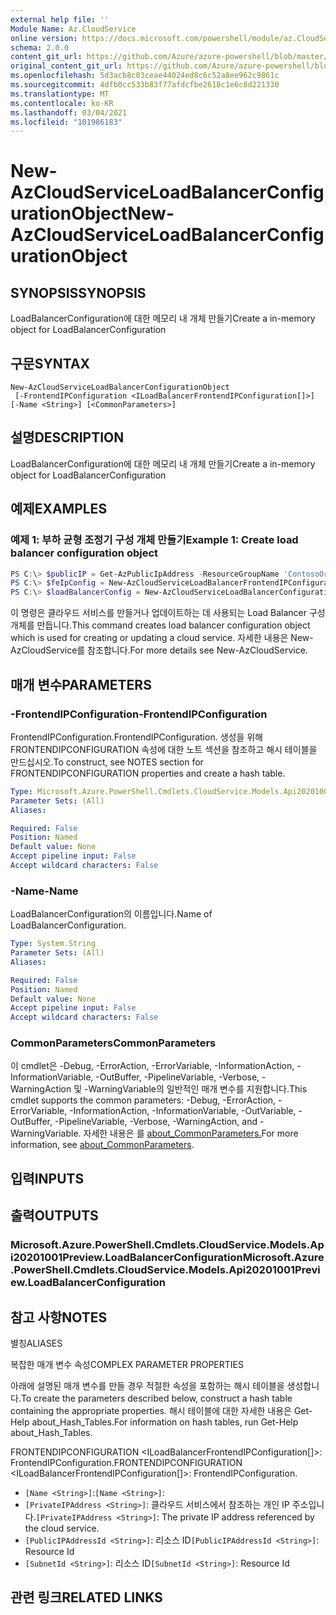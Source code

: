 ```yaml
---
external help file: ''
Module Name: Az.CloudService
online version: https://docs.microsoft.com/powershell/module/az.CloudService/new-AzCloudServiceLoadBalancerConfigurationObject
schema: 2.0.0
content_git_url: https://github.com/Azure/azure-powershell/blob/master/src/CloudService/help/New-AzCloudServiceLoadBalancerConfigurationObject.md
original_content_git_url: https://github.com/Azure/azure-powershell/blob/master/src/CloudService/help/New-AzCloudServiceLoadBalancerConfigurationObject.md
ms.openlocfilehash: 5d3acb8c03ceae44024ed8c6c52a8ee962c9861c
ms.sourcegitcommit: 4dfb0cc533b83f77afdcfbe2618c1e6c8d221330
ms.translationtype: MT
ms.contentlocale: ko-KR
ms.lasthandoff: 03/04/2021
ms.locfileid: "101986183"
---
```

# <span data-ttu-id="8a29f-101">New-AzCloudServiceLoadBalancerConfigurationObject</span><span class="sxs-lookup"><span data-stu-id="8a29f-101">New-AzCloudServiceLoadBalancerConfigurationObject</span></span>

## <span data-ttu-id="8a29f-102">SYNOPSIS</span><span class="sxs-lookup"><span data-stu-id="8a29f-102">SYNOPSIS</span></span>
<span data-ttu-id="8a29f-103">LoadBalancerConfiguration에 대한 메모리 내 개체 만들기</span><span class="sxs-lookup"><span data-stu-id="8a29f-103">Create a in-memory object for LoadBalancerConfiguration</span></span>

## <span data-ttu-id="8a29f-104">구문</span><span class="sxs-lookup"><span data-stu-id="8a29f-104">SYNTAX</span></span>

```
New-AzCloudServiceLoadBalancerConfigurationObject
 [-FrontendIPConfiguration <ILoadBalancerFrontendIPConfiguration[]>] [-Name <String>] [<CommonParameters>]
```

## <span data-ttu-id="8a29f-105">설명</span><span class="sxs-lookup"><span data-stu-id="8a29f-105">DESCRIPTION</span></span>
<span data-ttu-id="8a29f-106">LoadBalancerConfiguration에 대한 메모리 내 개체 만들기</span><span class="sxs-lookup"><span data-stu-id="8a29f-106">Create a in-memory object for LoadBalancerConfiguration</span></span>

## <span data-ttu-id="8a29f-107">예제</span><span class="sxs-lookup"><span data-stu-id="8a29f-107">EXAMPLES</span></span>

### <span data-ttu-id="8a29f-108">예제 1: 부하 균형 조정기 구성 개체 만들기</span><span class="sxs-lookup"><span data-stu-id="8a29f-108">Example 1: Create load balancer configuration object</span></span>
```powershell
PS C:\> $publicIP = Get-AzPublicIpAddress -ResourceGroupName 'ContosoOrg' -Name 'ContosoPublicIP'
PS C:\> $feIpConfig = New-AzCloudServiceLoadBalancerFrontendIPConfigurationObject -Name 'ContosoFe' -PublicIPAddressId $publicIP.Id
PS C:\> $loadBalancerConfig = New-AzCloudServiceLoadBalancerConfigurationObject -Name 'ContosoLB' -FrontendIPConfiguration $feIpConfig
```

<span data-ttu-id="8a29f-109">이 명령은 클라우드 서비스를 만들거나 업데이트하는 데 사용되는 Load Balancer 구성 개체를 만듭니다.</span><span class="sxs-lookup"><span data-stu-id="8a29f-109">This command creates load balancer configuration object which is used for creating or updating a cloud service.</span></span>
<span data-ttu-id="8a29f-110">자세한 내용은 New-AzCloudService를 참조합니다.</span><span class="sxs-lookup"><span data-stu-id="8a29f-110">For more details see New-AzCloudService.</span></span>

## <span data-ttu-id="8a29f-111">매개 변수</span><span class="sxs-lookup"><span data-stu-id="8a29f-111">PARAMETERS</span></span>

### <span data-ttu-id="8a29f-112">-FrontendIPConfiguration</span><span class="sxs-lookup"><span data-stu-id="8a29f-112">-FrontendIPConfiguration</span></span>
<span data-ttu-id="8a29f-113">FrontendIPConfiguration.</span><span class="sxs-lookup"><span data-stu-id="8a29f-113">FrontendIPConfiguration.</span></span>
<span data-ttu-id="8a29f-114">생성을 위해 FRONTENDIPCONFIGURATION 속성에 대한 노트 섹션을 참조하고 해시 테이블을 만드십시오.</span><span class="sxs-lookup"><span data-stu-id="8a29f-114">To construct, see NOTES section for FRONTENDIPCONFIGURATION properties and create a hash table.</span></span>

```yaml
Type: Microsoft.Azure.PowerShell.Cmdlets.CloudService.Models.Api20201001Preview.ILoadBalancerFrontendIPConfiguration[]
Parameter Sets: (All)
Aliases:

Required: False
Position: Named
Default value: None
Accept pipeline input: False
Accept wildcard characters: False
```

### <span data-ttu-id="8a29f-115">-Name</span><span class="sxs-lookup"><span data-stu-id="8a29f-115">-Name</span></span>
<span data-ttu-id="8a29f-116">LoadBalancerConfiguration의 이름입니다.</span><span class="sxs-lookup"><span data-stu-id="8a29f-116">Name of LoadBalancerConfiguration.</span></span>

```yaml
Type: System.String
Parameter Sets: (All)
Aliases:

Required: False
Position: Named
Default value: None
Accept pipeline input: False
Accept wildcard characters: False
```

### <span data-ttu-id="8a29f-117">CommonParameters</span><span class="sxs-lookup"><span data-stu-id="8a29f-117">CommonParameters</span></span>
<span data-ttu-id="8a29f-118">이 cmdlet은 -Debug, -ErrorAction, -ErrorVariable, -InformationAction, -InformationVariable, -OutBuffer, -PipelineVariable, -Verbose, -WarningAction 및 -WarningVariable의 일반적인 매개 변수를 지원합니다.</span><span class="sxs-lookup"><span data-stu-id="8a29f-118">This cmdlet supports the common parameters: -Debug, -ErrorAction, -ErrorVariable, -InformationAction, -InformationVariable, -OutVariable, -OutBuffer, -PipelineVariable, -Verbose, -WarningAction, and -WarningVariable.</span></span> <span data-ttu-id="8a29f-119">자세한 내용은 를 [about_CommonParameters.](http://go.microsoft.com/fwlink/?LinkID=113216)</span><span class="sxs-lookup"><span data-stu-id="8a29f-119">For more information, see [about_CommonParameters](http://go.microsoft.com/fwlink/?LinkID=113216).</span></span>

## <span data-ttu-id="8a29f-120">입력</span><span class="sxs-lookup"><span data-stu-id="8a29f-120">INPUTS</span></span>

## <span data-ttu-id="8a29f-121">출력</span><span class="sxs-lookup"><span data-stu-id="8a29f-121">OUTPUTS</span></span>

### <span data-ttu-id="8a29f-122">Microsoft.Azure.PowerShell.Cmdlets.CloudService.Models.Api20201001Preview.LoadBalancerConfiguration</span><span class="sxs-lookup"><span data-stu-id="8a29f-122">Microsoft.Azure.PowerShell.Cmdlets.CloudService.Models.Api20201001Preview.LoadBalancerConfiguration</span></span>

## <span data-ttu-id="8a29f-123">참고 사항</span><span class="sxs-lookup"><span data-stu-id="8a29f-123">NOTES</span></span>

<span data-ttu-id="8a29f-124">별칭</span><span class="sxs-lookup"><span data-stu-id="8a29f-124">ALIASES</span></span>

<span data-ttu-id="8a29f-125">복잡한 매개 변수 속성</span><span class="sxs-lookup"><span data-stu-id="8a29f-125">COMPLEX PARAMETER PROPERTIES</span></span>

<span data-ttu-id="8a29f-126">아래에 설명된 매개 변수를 만들 경우 적절한 속성을 포함하는 해시 테이블을 생성합니다.</span><span class="sxs-lookup"><span data-stu-id="8a29f-126">To create the parameters described below, construct a hash table containing the appropriate properties.</span></span> <span data-ttu-id="8a29f-127">해시 테이블에 대한 자세한 내용은 Get-Help about_Hash_Tables.</span><span class="sxs-lookup"><span data-stu-id="8a29f-127">For information on hash tables, run Get-Help about_Hash_Tables.</span></span>


<span data-ttu-id="8a29f-128">FRONTENDIPCONFIGURATION <ILoadBalancerFrontendIPConfiguration[]>: FrontendIPConfiguration.</span><span class="sxs-lookup"><span data-stu-id="8a29f-128">FRONTENDIPCONFIGURATION <ILoadBalancerFrontendIPConfiguration[]>: FrontendIPConfiguration.</span></span>
  - <span data-ttu-id="8a29f-129">`[Name <String>]`:</span><span class="sxs-lookup"><span data-stu-id="8a29f-129">`[Name <String>]`:</span></span> 
  - <span data-ttu-id="8a29f-130">`[PrivateIPAddress <String>]`: 클라우드 서비스에서 참조하는 개인 IP 주소입니다.</span><span class="sxs-lookup"><span data-stu-id="8a29f-130">`[PrivateIPAddress <String>]`: The private IP address referenced by the cloud service.</span></span>
  - <span data-ttu-id="8a29f-131">`[PublicIPAddressId <String>]`: 리소스 ID</span><span class="sxs-lookup"><span data-stu-id="8a29f-131">`[PublicIPAddressId <String>]`: Resource Id</span></span>
  - <span data-ttu-id="8a29f-132">`[SubnetId <String>]`: 리소스 ID</span><span class="sxs-lookup"><span data-stu-id="8a29f-132">`[SubnetId <String>]`: Resource Id</span></span>

## <span data-ttu-id="8a29f-133">관련 링크</span><span class="sxs-lookup"><span data-stu-id="8a29f-133">RELATED LINKS</span></span>

